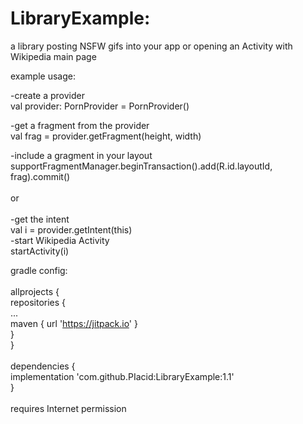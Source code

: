 # LibraryExample: 
a library posting NSFW gifs into your app or opening an Activity with Wikipedia main page

example usage:

-create a provider<br />
val provider: PornProvider = PornProvider()

-get a fragment from the provider<br />
val frag = provider.getFragment(height, width)

-include a gragment in your layout<br />
supportFragmentManager.beginTransaction().add(R.id.layoutId, frag).commit()
<br /><br />
or 
<br /><br />
-get the intent<br />
val i  = provider.getIntent(this)<br />
-start Wikipedia Activity<br />
startActivity(i)

gradle config: 
<br />
<br />
allprojects { <br />
repositories { <br />
... <br />
maven { url 'https://jitpack.io' } <br />
} <br />
} <br /><br />
dependencies { <br />
	implementation 'com.github.PIacid:LibraryExample:1.1' <br />
} 
<br />
<br />
requires Internet permission
